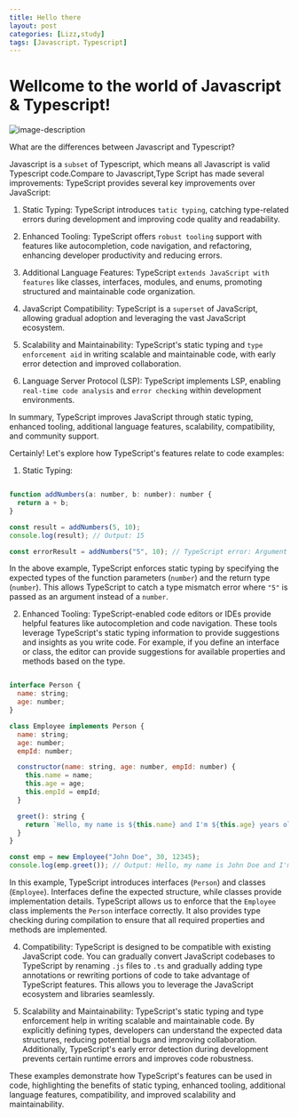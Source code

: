 ```yaml
---
title: Hello there
layout: post
categories: [Lizz,study]
tags: [Javascript，Typescript]
---
```




# Wellcome to the world of Javascript & Typescript!

![image-description](https://lh3.googleusercontent.com/pw/AJFCJaX-6xbXXHUPATQr0u3CYxb7kSNQ1QSnt9_b2Zr5eI7gUnKlra7XkSo6d3YPF0wM3bQMvHzJlQIoR0OvubkUzbMNpgIG-aH3Ec6kzr20IVldhXKrN-A=w2400)

 What are the differences between Javascript and Typescript?

   Javascript is a `subset` of Typescript, which means all Javascript is valid Typescript code.Compare to Javascript,Type Script has made several improvements:
   TypeScript provides several key improvements over JavaScript:

1. Static Typing: TypeScript introduces `tatic typing`, catching type-related errors during development and improving code quality and readability.

2. Enhanced Tooling: TypeScript offers `robust tooling` support with features like autocompletion, code navigation, and refactoring, enhancing developer productivity and reducing errors.

3. Additional Language Features: TypeScript `extends JavaScript with features` like classes, interfaces, modules, and enums, promoting structured and maintainable code organization.

4. JavaScript Compatibility: TypeScript is a `superset` of JavaScript, allowing gradual adoption and leveraging the vast JavaScript ecosystem.

5. Scalability and Maintainability: TypeScript's static typing and `type enforcement aid` in writing scalable and maintainable code, with early error detection and improved collaboration.

6. Language Server Protocol (LSP): TypeScript implements LSP, enabling `real-time code analysis` and `error checking` within development environments.

In summary, TypeScript improves JavaScript through static typing, enhanced tooling, additional language features, scalability, compatibility, and community support.

Certainly! Let's explore how TypeScript's features relate to code examples:

1. Static Typing:
```javascript

function addNumbers(a: number, b: number): number {
  return a + b;
}

const result = addNumbers(5, 10);
console.log(result); // Output: 15

const errorResult = addNumbers("5", 10); // TypeScript error: Argument of type '"5"' is not assignable to parameter of type 'number'.
```
In the above example, TypeScript enforces static typing by specifying the expected types of the function parameters (`number`) and the return type (`number`). This allows TypeScript to catch a type mismatch error where `"5"` is passed as an argument instead of a `number`.

2. Enhanced Tooling:
TypeScript-enabled code editors or IDEs provide helpful features like autocompletion and code navigation. These tools leverage TypeScript's static typing information to provide suggestions and insights as you write code. For example, if you define an interface or class, the editor can provide suggestions for available properties and methods based on the type.

```javascript

interface Person {
  name: string;
  age: number;
}

class Employee implements Person {
  name: string;
  age: number;
  empId: number;

  constructor(name: string, age: number, empId: number) {
    this.name = name;
    this.age = age;
    this.empId = empId;
  }

  greet(): string {
    return `Hello, my name is ${this.name} and I'm ${this.age} years old.`;
  }
}

const emp = new Employee("John Doe", 30, 12345);
console.log(emp.greet()); // Output: Hello, my name is John Doe and I'm 30 years old.
```

In this example, TypeScript introduces interfaces (`Person`) and classes (`Employee`). Interfaces define the expected structure, while classes provide implementation details. TypeScript allows us to enforce that the `Employee` class implements the `Person` interface correctly. It also provides type checking during compilation to ensure that all required properties and methods are implemented.

 4. Compatibility:
TypeScript is designed to be compatible with existing JavaScript code. You can gradually convert JavaScript codebases to TypeScript by renaming `.js` files to `.ts` and gradually adding type annotations or rewriting portions of code to take advantage of TypeScript features. This allows you to leverage the JavaScript ecosystem and libraries seamlessly.

5. Scalability and Maintainability:
TypeScript's static typing and type enforcement help in writing scalable and maintainable code. By explicitly defining types, developers can understand the expected data structures, reducing potential bugs and improving collaboration. Additionally, TypeScript's early error detection during development prevents certain runtime errors and improves code robustness.

These examples demonstrate how TypeScript's features can be used in code, highlighting the benefits of static typing, enhanced tooling, additional language features, compatibility, and improved scalability and maintainability.

